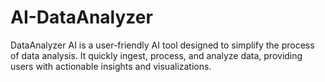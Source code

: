 # AI-DataAnalyzer
DataAnalyzer AI is a user-friendly AI tool designed to simplify the process of data analysis. It quickly ingest, process, and analyze data, providing users with actionable insights and visualizations.
